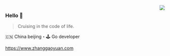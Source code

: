 <img align="right" src="https://github-readme-stats.vercel.app/api?username=JeffreyBool&show_icons=true&icon_color=805AD5&text_color=718096&bg_color=ffffff&hide_title=true" />

### Hello 👋

> Cruising in the code of life.

🇨🇳 China beijing・🕹 Go developer

https://www.zhanggaoyuan.com
